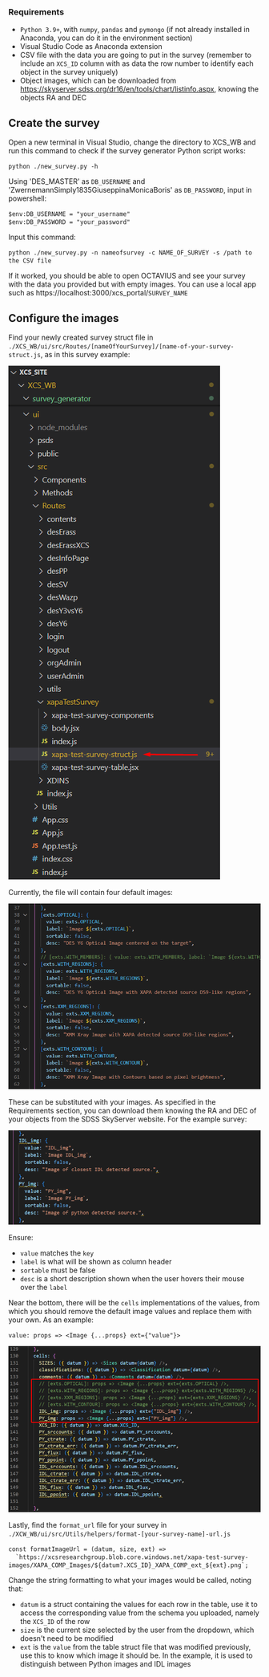 ### Requirements
 - `Python 3.9+`, with `numpy`, `pandas` and `pymongo` (if not already installed in Anaconda, you can do it in the environment section)
 - Visual Studio Code as Anaconda extension
 - CSV file with the data you are going to put in the survey (remember to include an `XCS_ID` column with as data the row number to identify each object in the survey uniquely)
 - Object images, which can be downloaded from https://skyserver.sdss.org/dr16/en/tools/chart/listinfo.aspx, knowing the objects RA and DEC 


## Create the survey
Open a new terminal in Visual Studio, change the directory to XCS_WB and run this command to check if the survey generator Python script works:
```
python ./new_survey.py -h
```

Using 'DES_MASTER' as `DB_USERNAME` and 'ZwernemannSimply1835GiuseppinaMonicaBoris' as `DB_PASSWORD`, input in powershell:
``` 
$env:DB_USERNAME = "your_username"
$env:DB_PASSWORD = "your_password"
```

Input this command:
``` 
python ./new_survey.py -n nameofsurvey -c NAME_OF_SURVEY -s /path to the CSV file
```

If it worked, you should be able to open OCTAVIUS and see your survey with the data you provided but with empty images. You can use a local app such as https://localhost:3000/xcs_portal/`SURVEY_NAME`


## Configure the images

Find your newly created survey struct file in `./XCS_WB/ui/src/Routes/[nameOfYourSurvey]/[name-of-your-survey-struct.js`, as in this survey example:

![XAPA-test-strcut.js file](./Images/finding_struct_file.png)

Currently, the file will contain four default images:

![defaul images](./Images/default_images.png)

These can be substituted with your images. As specified in the Requirements section, you can download them knowing the RA and DEC of your objects from the SDSS SkyServer website. For the example survey:

![XAPA images example](./Images/XAPA_images_example.png)

Ensure:
- `value` matches the `key` 
- `label` is what will be shown as column header
- `sortable` must be false
- `desc` is a short description shown when the user hovers their mouse over the `label`

Near the bottom, there will be the `cells` implementations of the values, from which you should remove the default image values and replace them with your own.
As an example:
``` 
value: props => <Image {...props} ext={"value"}>
```

![Cells impl example](./Images/Cells_impl_example.png)

Lastly, find the `format_url` file for your survey in `./XCW_WB/ui/src/Utils/helpers/format-[your-survey-name]-url.js`

``` 
const formatImageUrl = (datum, size, ext) =>
  `https://xcsresearchgroup.blob.core.windows.net/xapa-test-survey-images/XAPA_COMP_Images/${datum?.XCS_ID}_XAPA_COMP_ext_${ext}.png`;
```

Change the string formatting to what your images would be called, noting that:
- `datum` is a struct containing the values for each row in the table, use it to access the corresponding value from the schema you uploaded, namely the `XCS_ID` of the row
- `size` is the current size selected by the user from the dropdown, which doesn't need to be modified
- `ext` is the `value` from the table struct file that was modified previously, use this to know which image it should be. In the example, it is used to distinguish between Python images and IDL images

